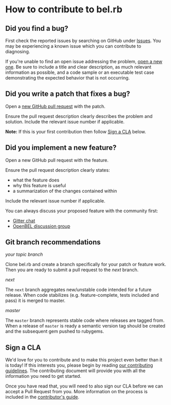 # How to contribute to bel.rb

## Did you find a bug?

First check the reported issues by searching on GitHub under [Issues](https://github.com/OpenBEL/bel.rb/issues). You may be experiencing a known issue which you can contribute to diagnosing.

If you're unable to find an open issue addressing the problem, [open a new one](https://github.com/OpenBEL/bel.rb/issues/new). Be sure to include a title and clear description, as much relevant information as possible, and a code sample or an executable test case demonstrating the expected behavior that is not occurring.

## Did you write a patch that fixes a bug?

Open a [new GitHub pull request](https://github.com/OpenBEL/bel.rb/pull/new) with the patch.

Ensure the pull request description clearly describes the problem and solution. Include the relevant issue number if applicable.

**Note:** If this is your first contribution then follow [Sign a CLA](#sign_a_cla) below.

## Did you implement a new feature?

Open a new GitHub pull request with the feature.

Ensure the pull request description clearly states:

- what the feature does
- why this feature is useful
- a summarization of the changes contained within

Include the relevant issue number if applicable.

You can always discuss your proposed feature with the community first:

- [Gitter chat](https://gitter.im/OpenBEL/chat)
- [OpenBEL discussion group](https://groups.google.com/forum/#!forum/openbel-discuss)

## Git branch recommendations

*your topic branch*

Clone bel.rb and create a branch specifically for your patch or feature work. Then you are ready to submit a pull request to the *next* branch.

*next*

The `next` branch aggregates new/unstable code intended for a future release. When code stabilizes (e.g. feature-complete, tests included and pass) it is merged to master.

*master*

The `master` branch represents stable code where releases are tagged from. When a release of `master` is ready a semantic version tag should be created and the subsequent gem pushed to rubygems.

<a name="sign_a_cla"></a>
## Sign a CLA

We'd love for you to contribute and to make this project even better than it is today! If this interests you, please begin by reading [our contributing guidelines](https://github.com/openbel/cla/blob/master/CONTRIBUTING.adoc). The contributing document will provide you with all the information you need to get started.

Once you have read that, you will need to also sign our CLA before we can accept a Pull Request from you. More information on the process is included in the [contributor's guide](https://github.com/openbel/cla/blob/master/CONTRIBUTING.adoc).
